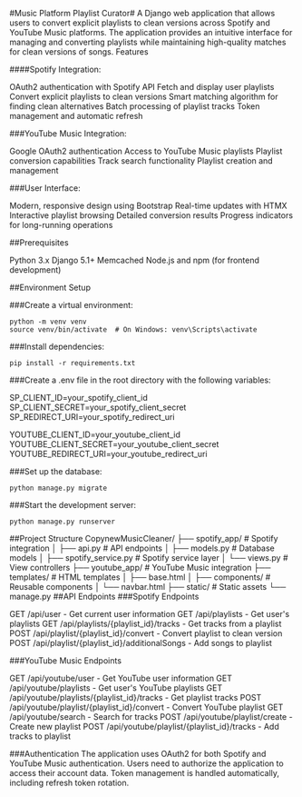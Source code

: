 #Music Platform Playlist Curator#
A Django web application that allows users to convert explicit playlists to clean versions across Spotify and YouTube Music platforms. The application provides an intuitive interface for managing and converting playlists while maintaining high-quality matches for clean versions of songs.
Features

####Spotify Integration:

OAuth2 authentication with Spotify API
Fetch and display user playlists
Convert explicit playlists to clean versions
Smart matching algorithm for finding clean alternatives
Batch processing of playlist tracks
Token management and automatic refresh


###YouTube Music Integration:

Google OAuth2 authentication
Access to YouTube Music playlists
Playlist conversion capabilities
Track search functionality
Playlist creation and management


###User Interface:

Modern, responsive design using Bootstrap
Real-time updates with HTMX
Interactive playlist browsing
Detailed conversion results
Progress indicators for long-running operations



##Prerequisites

Python 3.x
Django 5.1+
Memcached
Node.js and npm (for frontend development)

##Environment Setup

###Create a virtual environment:

```
python -m venv venv
source venv/bin/activate  # On Windows: venv\Scripts\activate
```

###Install dependencies:

```
pip install -r requirements.txt
```

###Create a .env file in the root directory with the following variables:


SP_CLIENT_ID=your_spotify_client_id
SP_CLIENT_SECRET=your_spotify_client_secret
SP_REDIRECT_URI=your_spotify_redirect_uri

YOUTUBE_CLIENT_ID=your_youtube_client_id
YOUTUBE_CLIENT_SECRET=your_youtube_client_secret
YOUTUBE_REDIRECT_URI=your_youtube_redirect_uri

###Set up the database:

```
python manage.py migrate
```
###Start the development server:
```
python manage.py runserver
```
##Project Structure
CopynewMusicCleaner/
├── spotify_app/           # Spotify integration
│   ├── api.py            # API endpoints
│   ├── models.py         # Database models
│   ├── spotify_service.py # Spotify service layer
│   └── views.py          # View controllers
├── youtube_app/          # YouTube Music integration
├── templates/            # HTML templates
│   ├── base.html
│   ├── components/       # Reusable components
│   └── navbar.html
├── static/              # Static assets
└── manage.py
##API Endpoints
###Spotify Endpoints

GET /api/user - Get current user information
GET /api/playlists - Get user's playlists
GET /api/playlists/{playlist_id}/tracks - Get tracks from a playlist
POST /api/playlist/{playlist_id}/convert - Convert playlist to clean version
POST /api/playlist/{playlist_id}/additionalSongs - Add songs to playlist

###YouTube Music Endpoints

GET /api/youtube/user - Get YouTube user information
GET /api/youtube/playlists - Get user's YouTube playlists
GET /api/youtube/playlists/{playlist_id}/tracks - Get playlist tracks
POST /api/youtube/playlist/{playlist_id}/convert - Convert YouTube playlist
GET /api/youtube/search - Search for tracks
POST /api/youtube/playlist/create - Create new playlist
POST /api/youtube/playlist/{playlist_id}/tracks - Add tracks to playlist

###Authentication
The application uses OAuth2 for both Spotify and YouTube Music authentication. Users need to authorize the application to access their account data. Token management is handled automatically, including refresh token rotation.
